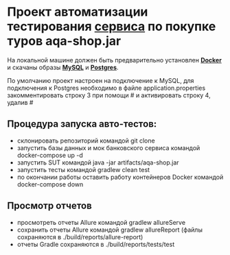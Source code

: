 # Проект автоматизации тестирования [сервиса] по покупке туров aqa-shop.jar
[сервиса]: https://github.com/netology-code/qa-diploma

На локальной машине должен быть предварительно установлен **[Docker](https://www.docker.com/)** 
и скачаны образы **[MySQL](https://hub.docker.com/_/mysql)** и **[Postgres](https://hub.docker.com/_/postgres)**.

По умолчанию проект настроен на подключение к MySQL, для подключения к Postgres необходимо в файле application.properties закомментировать строку 3 при помощи # и активировать строку 4, удалив #

## Процедура запуска авто-тестов:
* склонировать репозиторий командой git clone
* запустить базы данных и мок банковского сервиса командой docker-compose up -d
* запустить SUT командой java -jar artifacts/aqa-shop.jar
* запустить тесты командой gradlew clean test
* по окончании работы оставить работу контейнеров Docker командой docker-compose down

## Просмотр отчетов
* просмотреть отчеты Allure командой gradlew allureServe
* сохранить отчеты Allure командой gradlew allureReport (файлы сохраняются в ./build/reports/allure-report)
* отчеты Gradle сохраняются в ./build/reports/tests/test 







